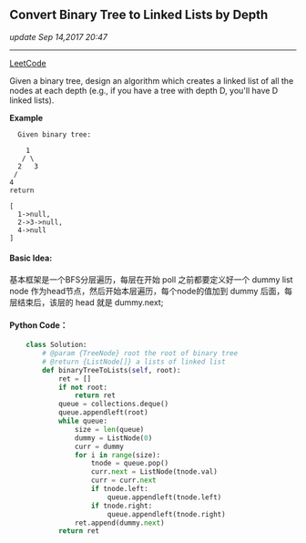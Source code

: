 ## Convert Binary Tree to Linked Lists by Depth 
_update Sep 14,2017  20:47_

---
[LeetCode](http://www.lintcode.com/en/problem/convert-binary-tree-to-linked-lists-by-depth/)

Given a binary tree, design an algorithm which creates a linked list of all the nodes at each depth (e.g., if you have a tree with depth D, you'll have D linked lists).


**Example**

      Given binary tree:
    
        1
       / \
      2   3
     /
    4
    return
    
    [
      1->null,
      2->3->null,
      4->null
    ]

#### Basic Idea:
基本框架是一个BFS分层遍历，每层在开始 poll 之前都要定义好一个 dummy list node 作为head节点，然后开始本层遍历，每个node的值加到 dummy 后面，每层结束后，该层的 head 就是 dummy.next;

#### Python Code：
```python
    class Solution:
        # @param {TreeNode} root the root of binary tree
        # @return {ListNode[]} a lists of linked list
        def binaryTreeToLists(self, root):
            ret = []
            if not root:
                return ret
            queue = collections.deque()
            queue.appendleft(root)
            while queue:
                size = len(queue)
                dummy = ListNode(0)
                curr = dummy
                for i in range(size):
                    tnode = queue.pop()
                    curr.next = ListNode(tnode.val)
                    curr = curr.next
                    if tnode.left:
                        queue.appendleft(tnode.left)
                    if tnode.right:
                        queue.appendleft(tnode.right)
                ret.append(dummy.next)
            return ret
```
